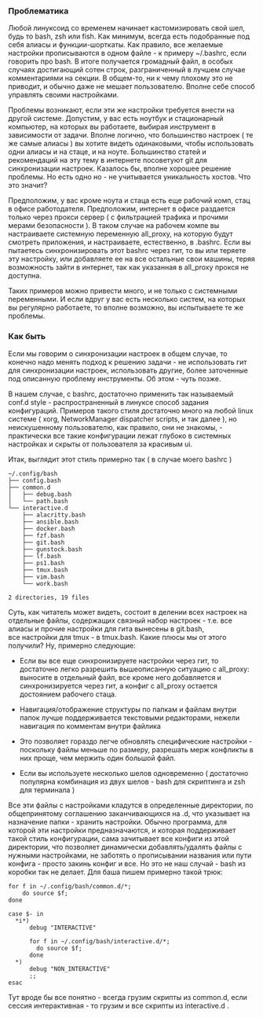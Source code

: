 ### Проблематика

Любой линуксоид со временем начинает кастомизировать свой шел, 
будь то bash, zsh или fish. 
Как минимум, 
всегда есть подобранные под себя алиасы и функции-шорткаты.
Как правило, 
все желаемые настройки прописываются в одном файле -
к примеру ~/.bashrc, если говорить про bash. 
В итоге получается громадный файл,
в особых случаях достигающий сотен строк, 
разграниченный в лучшем случае комментариями на секции.
В общем-то, 
ни к чему плохому это не приводит, 
и обычно даже не мешает пользователю. 
Вполне себе способ управлять своими настройками.

Проблемы возникают,
если эти же настройки требуется внести на другой системе. 
Допустим, 
у вас есть ноутбук и стационарный компьютер,
на которых вы работаете,
выбирая инструмент в зависимости от задачи.
Вполне логично,
что большинство настроек
( те же самые алиасы )
вы хотите видеть одинаковыми,
чтобы использовать одни алиасы и на стаце, и на ноуте.
Большинство статей и рекомендаций на эту тему в интернете посоветуют git для синхронизации настроек. 
Казалось бы, 
вполне хорошее решение проблемы.
Но есть одно но -
не учитывается уникальность хостов.
Что это значит?

Предположим, 
у вас кроме ноута и стаца есть еще рабочий комп, 
стац в офисе работодателя.
Предположим, 
интернет в офисе раздается только через прокси сервер 
( с фильтрацией трафика и прочими мерами безопасности ).
В таком случае на рабочем компе вы настраиваете системную переменную  all_proxy, на которую будут смотреть приложения,
и настраиваете, естественно, в .bashrc.
Если вы пытаетесь синхронизировать этот bashrc через гит,
то вы или теряете эту настройку,
или добавляете ее на все остальные свои машины,
теряя возможность зайти в интернет, 
так как указанная в all_proxy прокся не доступна.

Таких примеров можно привести много, и не только с системными переменными.
И если вдруг у вас есть несколько систем, на которых вы регулярно работаете, то вполне возможно, вы испытываете те же проблемы. 

### Как быть

Если мы говорим о синхронизации настроек в общем случае, 
то конечно надо менять подход к решению задачи - 
не использовать гит для синхронизации настроек, 
использовать другие, 
более заточенные под описанную проблему инструменты.
Об этом - 
чуть позже.

В нашем случае, 
с bashrc, 
достаточно применить так называемый conf.d style -
распространенный в линуксе способ задания конфигураций.
Примеров такого стиля достаточно много на любой linux системе
( xorg, NetworkManager dispatcher scripts, и так далее ), 
но неискушенному пользователю,
как правило,
они не знакомы, - 
практически все такие конфигурации лежат глубоко в системных настройках
и скрыты от пользователя за красивым ui. 

Итак, выглядит этот стиль примерно так ( в случае моего bashrc )
```
~/.config/bash
├── config.bash
├── common.d
│   ├── debug.bash
│   └── path.bash
└── interactive.d
    ├── alacritty.bash
    ├── ansible.bash
    ├── docker.bash
    ├── fzf.bash
    ├── git.bash
    ├── gunstock.bash
    ├── lf.bash
    ├── ps1.bash
    ├── tmux.bash
    ├── vim.bash
    └── work.bash

2 directories, 19 files
```

Суть, 
как читатель может видеть, 
состоит в делении всех настроек на отдельные файлы, 
содержащих связный набор настроек - 
т.е. все алиасы и прочие настройки для гита вынесены в git.bash,  
все настройки для tmux - в tmux.bash. 
Какие плюсы мы от этого получили?
Ну, примерно следующие:

- Если вы все еще синхронизируете настройки через гит, 
то достаточно легко разрешить вышеописанную ситуацию с all_proxy:  
выносите в отдельный файл, 
все кроме него добавляется и синхронизируется через гит, 
а конфиг с all_proxy остается достоянием рабочего стаца. 

- Навигация/отображение структуры по папкам и файлам внутри папок лучше поддерживается текстовыми редакторами, 
нежели навигация по комментам внутри файлика

- Это позволяет гораздо легче обновлять специфические настройки - 
поскольку файлы меньше по размеру, разрешать мерж конфликты в них проще, чем мержить один большой файл.

- Если вы используете  несколько шелов одновременно ( достаточно популярна комбинация из двух шелов - bash для скриптинга и zsh для терминала )

Все эти файлы с настройками кладутся в определенные директории,
по общепринятому соглашению заканчивающихся на .d, 
что указывает на назначение папки - 
хранить настройки. 
Обычно программа, 
для которой эти настройки предназначаются, 
и которая поддерживает такой стиль конфигурации,
сама зачитывает все конфиги из этой директории,
что позволяет динамически добавлять/удалять файлы с нужными настройками,
не заботять о прописывании названия или пути конфига - 
просто закинь конфиг и все. Но это не наш случай - bash из коробки так не делает.
Для баша пишем примерно такой трюк:
```
for f in ~/.config/bash/common.d/*; 
    do source $f; 
done

case $- in
  *i*) 
      debug "INTERACTIVE"

      for f in ~/.config/bash/interactive.d/*; 
        do source $f; 
      done
  *) 
      debug "NON_INTERACTIVE"
      ;;
esac
```
Тут вроде бы все понятно - всегда грузим скрипты из common.d, если сессия интерактивная - то грузим и все скрипты из interactive.d .
